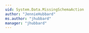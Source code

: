 ```yaml
---
uid: System.Data.MissingSchemaAction
author: "JennieHubbard"
ms.author: "jhubbard"
manager: "jhubbard"
---
```


